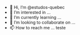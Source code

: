 - 👋 Hi, I’m @estudos-quebec
- 👀 I’m interested in ...
- 🌱 I’m currently learning ...
- 💞️ I’m looking to collaborate on ...
- 📫 How to reach me ...
teste
<!---
estudos-quebec/estudos-quebec is a ✨ special ✨ repository because its `README.md` (this file) appears on your GitHub profile.
You can click the Preview link to take a look at your changes.
--->
